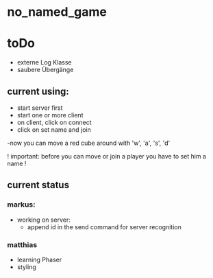 # no_named_game
# toDo
- externe Log Klasse
- saubere Übergänge

## current using:

- start server first
- start one or more client
- on client, click on connect
- click on set name and join

-now you can move a red cube around with 'w', 'a', 's', 'd'

! important: before you can move or join a player you have to set him a name !

## current status
### markus:
- working on server:
    - append id in the send command for server recognition 
### matthias
- learning Phaser
- styling

